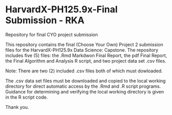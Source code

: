 # HarvardX-PH125.9x-Final Submission - RKA
Repository for final CYO project submission

This repository contains the final (Choose Your Own) Project 2 submission files for the HarvardX-PH125.9x Data Science: Capstone. The repository includes five (5) files: the .Rmd Markdwon Final Report, the pdf Final Report, the Final Algorithm and Analysis R script, and two project data set .csv files.

Note: There are two (2) included .csv files both of which must dowloaded.

The .csv data set files must be downloaded and copied to the local working directory for direct automatic access by the .Rmd and .R script programs. Guidance for determining and verifying the local working directory is given in the R script code.

Thank you.
